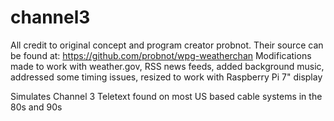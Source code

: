 # channel3
All credit to original concept and program creator probnot. Their source can be found at: https://github.com/probnot/wpg-weatherchan 
Modifications made to work with weather.gov, RSS news feeds, added background music, addressed some timing issues, resized to work with Raspberry Pi 7" display

Simulates Channel 3 Teletext found on most US based cable systems in the 80s and 90s


